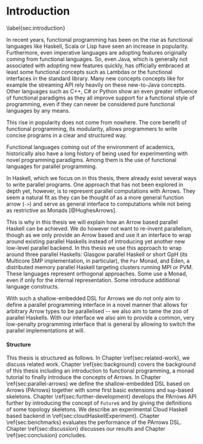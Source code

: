# Introduction
\label{sec:introduction}

In recent years, functional programming has been on the rise as functional
languages like Haskell, Scala or Lisp have seen an increase in popularity.
Furthermore, even imperative languages are adopting features
originally coming from functional languages. So, even Java, which is
generally not associated with adopting new features quickly, has officially
embraced at least some functional concepts such as Lambdas or the functional
interfaces in the standard library. Many new concepts concepts like for example
the streaming API rely heavily on these new-to-Java concepts.
Other languages such as C++, C# or Python show an even greater influence of functional
paradigms as they all improve support for a functional style of programming, even
if they can never be considered pure functional languages by any means.

This rise in popularity does not come from nowhere. The core benefit
of functional programming, its modularity, allows programmers
to write concise programs in a clear and structured way.

Functional languages coming out of the environment
of academics, historically also have a long history of being used for 
experimenting with novel programming paradigms. Among them is
the use of functional languages for parallel programming.

In Haskell, which we focus on in this thesis, there already exist several
ways to write parallel programs.
One approach that has not been explored in depth yet, however, is to represent
parallel computations with Arrows. They seem a natural fit as they can be
thought of as a more general function arrow
(`->`) and serve as general interface to computations while not being as
restrictive as Monads [@HughesArrows].

This is why in this thesis
we will explain how an Arrow based parallel Haskell can be achieved.
We do however not want to re-invent parallelism, though as we only provide an
Arrow based and use it an interface to wrap around existing
parallel Haskells instead of introducing yet another new low-level parallel backend.
In this thesis we use this approach to wrap around three parallel Haskells:
Glasgow parallel Haskell or short GpH
(its Multicore SMP implementation, in particular), the
`Par` Monad, and Eden, a distributed memory parallel Haskell targeting
clusters running MPI or PVM. These languages represent orthogonal approaches.
Some use a Monad, even if only for the internal representation.
Some introduce additional language constructs.

With such a shallow-embedded DSL for Arrows we do not only aim to define a parallel programming
interface in a novel manner that allows for arbitrary Arrow types to be parallelised --
we also aim to tame the zoo of parallel Haskells.
With our interface we also aim to provide a common,
very low-penalty programming interface that is general by allowing
to switch the parallel implementations at will.

#### Structure

This thesis is structured as follows. In Chapter \ref{sec:related-work}, we discuss
related work. Chapter \ref{sec:background} covers the background of this thesis
including an introduction to functional programming, a monad tutorial to finally
introduce the concepts of Arrows.
In Chapter \ref{sec:parallel-arrows} we define the shallow-embedded DSL based on Arrows (PArrows)
together with some first basic extensions and `map`-based skeletons.
Chapter \ref{sec:further-development} develops the PArrows API further
by introducing the concept of `Future`s and by giving the definitions of some topology
skeletons. We describe an experimental Cloud Haskell based backend in \ref{sec:cloudHaskellExperiment}.
Chapter \ref{sec:benchmarks} evaluates the performance of the PArrows DSL.
Chapter \ref{sec:discussion} discusses our results and Chapter \ref{sec:conclusion} concludes.
